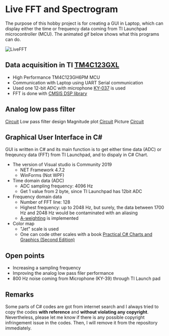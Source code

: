 # Live FFT and Spectrogram
The purpose of this hobby project is for creating a GUI in Laptop, which can display either the time or frequency data coming from TI Launchpad microcontroller (MCU). The animated gif below shows what this programs can do.

![LiveFFT](Demo/LiveFFT.gif)

## Data acquisition in TI [TM4C123GXL](https://www.ti.com/tool/EK-TM4C123GXL)
- High Performance TM4C123GH6PM MCU
- Communication with Laptop using UART Serial communication
- Used one 12-bit ADC with microphone [KY-037](http://sensorkit.en.joy-it.net/index.php?title=KY-037_Microphone_sensor_module_(high_sensitivity)) is used
- FFT is done with [CMSIS DSP library](https://www.ti.com/lit/an/spma041g/spma041g.pdf?ts=1591993440214&ref_url=https%253A%252F%252Fwww.google.de%252F)

## Analog low pass filter
[Circuit](Demo/LPF_Circuit.gif)
Low pass filter design
Magnitude plot
[Circuit](Demo/LPF_Circuit_Magnitude.gif)
Picture
[Circuit](Demo/LPF_Circuit_Picture.gif)


## Graphical User Interface in C#
GUI is written in C# and its main function is to get either time data (ADC) or freqeuncy data (FFT) from TI Launchpad, and to dispaly in C# Chart.
- The version of Visual studio is Community 2019
  - NET Framework 4.7.2
  - WinForms (Not WPF)
- Time domain data (ADC)
  - ADC sampling frequency: 4096 Hz
  - Get 1 value from 2 byte, since TI Launchpad has 12bit ADC 
- Frequency domain data
  - Number of FFT line: 128
  - Highest frequency: up to 2048 Hz, but surely, the data between 1700 Hz and 2048 Hz would be contaminated with an aliasing
  - [A-weighting](https://en.wikipedia.org/wiki/A-weighting) is implemented
- Color map
  - "Jet" scale is used
  - One can code other scales with a book [Practical C# Charts and Graphics (Second Edition)](https://books.google.de/books/about/Practical_C_Charts_and_Graphics_Second_E.html?id=Z06wDwAAQBAJ&redir_esc=y)

## Open points
- Increasing a sampling frequency
- Improving the analog low pass filer performance
- 800 Hz noise coming from Microphone (KY-39) through TI Launch pad

## Remarks
Some parts of C# codes are got from internet search and I always tried to copy the codes **with reference** and **without violating any copyright**. Nevertheless, please let me know if there is any possible copyright infringement issue in the codes. Then, I will remove it from the repository immediately.
